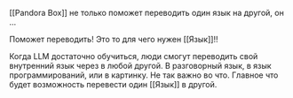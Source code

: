 [[Pandora Box]] не только поможет переводить один язык на другой, он …

Поможет переводить!
Это то для чего нужен [[Язык]]!!

Когда LLM достаточно обучиться, люди смогут переводить свой внутренний язык через в любой другой. В разговорный язык, в язык программирований, или в картинку. Не так важно во что. Главное что будет возможность перевести один [[Язык]] в другой.
